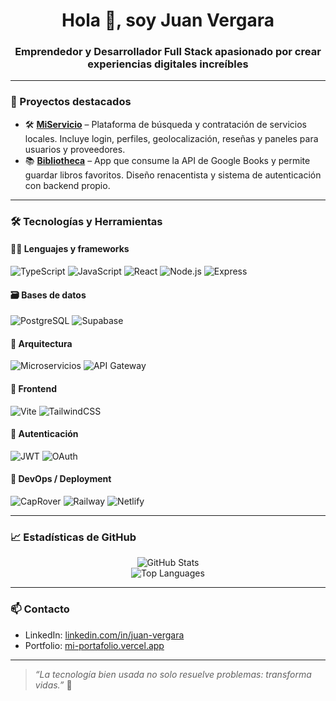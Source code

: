 <h1 align="center">Hola 👋, soy Juan Vergara</h1>
<h3 align="center">Emprendedor y Desarrollador Full Stack apasionado por crear experiencias digitales increíbles</h3>

---

### 🚀 Proyectos destacados

- 🛠️ [**MiServicio**](https://mi-servicio.netlify.app) – Plataforma de búsqueda y contratación de servicios locales. Incluye login, perfiles, geolocalización, reseñas y paneles para usuarios y proveedores.
- 📚 [**Bibliotheca**](https://bibliotheca.netlify.app) – App que consume la API de Google Books y permite guardar libros favoritos. Diseño renacentista y sistema de autenticación con backend propio.

---

### 🛠️ Tecnologías y Herramientas

#### 🧑‍💻 Lenguajes y frameworks

![TypeScript](https://img.shields.io/badge/-TypeScript-3178C6?style=flat&logo=typescript&logoColor=white)
![JavaScript](https://img.shields.io/badge/-JavaScript-F7DF1E?style=flat&logo=javascript&logoColor=black)
![React](https://img.shields.io/badge/-React-61DAFB?style=flat&logo=react&logoColor=black)
![Node.js](https://img.shields.io/badge/-Node.js-339933?style=flat&logo=node.js&logoColor=white)
![Express](https://img.shields.io/badge/-Express-000000?style=flat&logo=express&logoColor=white)

#### 🗃️ Bases de datos

![PostgreSQL](https://img.shields.io/badge/-PostgreSQL-4169E1?style=flat&logo=postgresql&logoColor=white)
![Supabase](https://img.shields.io/badge/-Supabase-3ECF8E?style=flat&logo=supabase&logoColor=black)

#### 🧱 Arquitectura

![Microservicios](https://img.shields.io/badge/-Microservicios-FF6B6B?style=flat&logo=docker&logoColor=white)
![API Gateway](https://img.shields.io/badge/-API--Gateway-4B5563?style=flat)

#### 🎨 Frontend

![Vite](https://img.shields.io/badge/-Vite-646CFF?style=flat&logo=vite&logoColor=white)
![TailwindCSS](https://img.shields.io/badge/-TailwindCSS-38B2AC?style=flat&logo=tailwind-css&logoColor=white)

#### 🔐 Autenticación

![JWT](https://img.shields.io/badge/-JWT-black?style=flat&logo=jsonwebtokens)
![OAuth](https://img.shields.io/badge/-OAuth2-EB5424?style=flat&logo=oauth)

#### 🔧 DevOps / Deployment

![CapRover](https://img.shields.io/badge/-CapRover-264653?style=flat&logo=docker&logoColor=white)
![Railway](https://img.shields.io/badge/-Railway-0B0D0D?style=flat&logo=railway&logoColor=white)
![Netlify](https://img.shields.io/badge/-Netlify-00C7B7?style=flat&logo=netlify&logoColor=white)

---

### 📈 Estadísticas de GitHub

<p align="center">
  <img src="https://github-readme-stats.vercel.app/api?username=juanvergara&show_icons=true&theme=radical" alt="GitHub Stats" />
  <br/>
  <img src="https://github-readme-stats.vercel.app/api/top-langs/?username=juanvergara&layout=compact&theme=radical" alt="Top Languages" />
</p>

---

### 📫 Contacto

- LinkedIn: [linkedin.com/in/juan-vergara](https://linkedin.com/in/juan-vergara)
- Portfolio: [mi-portafolio.vercel.app](https://mi-portafolio.vercel.app)

---

> *“La tecnología bien usada no solo resuelve problemas: transforma vidas.”* 🚀
